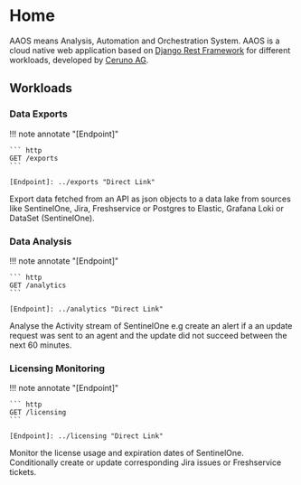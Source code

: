 # Home

AAOS means Analysis, Automation and Orchestration System. AAOS is a cloud native web application based on [Django Rest Framework] for different workloads, developed by [Ceruno AG].

[Django Rest Framework]: https://www.django-rest-framework.org/
[Ceruno AG]: https:/ceruno.ch

## Workloads

### Data Exports

!!! note annotate "[Endpoint]"  

    ``` http
    GET /exports
    ```

    [Endpoint]: ../exports "Direct Link"

Export data fetched from an API as json objects to a data lake from sources like SentinelOne, Jira, Freshservice or Postgres to Elastic, Grafana Loki or DataSet (SentinelOne).

### Data Analysis

!!! note annotate "[Endpoint]"  

    ``` http
    GET /analytics
    ```

    [Endpoint]: ../analytics "Direct Link"

Analyse the Activity stream of SentinelOne e.g create an alert if a an update request was sent to an agent and the update did not succeed between the next 60 minutes.

### Licensing Monitoring

!!! note annotate "[Endpoint]"  

    ``` http
    GET /licensing
    ```

    [Endpoint]: ../licensing "Direct Link"

Monitor the license usage and expiration dates of SentinelOne. Conditionally create or update corresponding Jira issues or Freshservice tickets.
